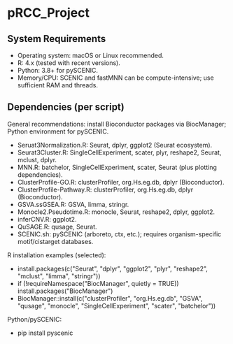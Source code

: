 # pRCC_Project

## System Requirements

- Operating system: macOS or Linux recommended.
- R: 4.x (tested with recent versions).
- Python: 3.8+ for pySCENIC.
- Memory/CPU: SCENIC and fastMNN can be compute-intensive; use sufficient RAM and threads.

## Dependencies (per script)

General recommendations: install Bioconductor packages via BiocManager; Python environment for pySCENIC.

- Seruat3Normalization.R: Seurat, dplyr, ggplot2 (Seurat ecosystem).
- Seurat3Cluster.R: SingleCellExperiment, scater, plyr, reshape2, Seurat, mclust, dplyr.
- MNN.R: batchelor, SingleCellExperiment, scater, Seurat (plus plotting dependencies).
- ClusterProfile-GO.R: clusterProfiler, org.Hs.eg.db, dplyr (Bioconductor).
- ClusterProfile-Pathway.R: clusterProfiler, org.Hs.eg.db, dplyr (Bioconductor).
- GSVA.ssGSEA.R: GSVA, limma, stringr.
- Monocle2.Pseudotime.R: monocle, Seurat, reshape2, dplyr, ggplot2.
- inferCNV.R: ggplot2.
- QuSAGE.R: qusage, Seurat.
- SCENIC.sh: pySCENIC (arboreto, ctx, etc.); requires organism-specific motif/cistarget databases.

R installation examples (selected):

- install.packages(c("Seurat", "dplyr", "ggplot2", "plyr", "reshape2", "mclust", "limma", "stringr"))
- if (!requireNamespace("BiocManager", quietly = TRUE)) install.packages("BiocManager")
- BiocManager::install(c("clusterProfiler", "org.Hs.eg.db", "GSVA", "qusage", "monocle", "SingleCellExperiment", "scater", "batchelor"))

Python/pySCENIC:

- pip install pyscenic

